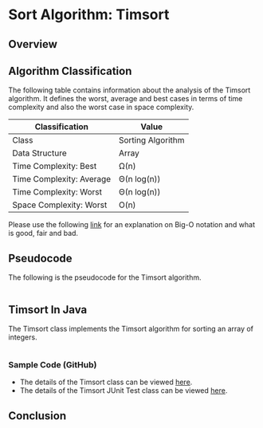 # Sort Algorithm: Timsort

## Overview


## Algorithm Classification
The following table contains information about the analysis of the Timsort algorithm. It defines the worst, average and best cases in terms of time complexity and also the worst case in space complexity.

| Classification | Value|
| --- | --- |
| Class | Sorting Algorithm |
| Data Structure | Array |
| Time Complexity: Best | Ω(n) |
| Time Complexity: Average | Θ(n log(n)) |
| Time Complexity: Worst | Θ(n log(n)) |
| Space Complexity: Worst | O(n) |

Please use the following [link][0] for an explanation on Big-O notation and what is good, fair and bad.

## Pseudocode
The following is the pseudocode for the Timsort algorithm.
```

```

## Timsort In Java
The Timsort class implements the Timsort algorithm for sorting an array of integers.

```java
```
### Sample Code (GitHub)
* The details of the Timsort class can be viewed [here][1].
* The details of the Timsort JUnit Test class can be viewed [here][2].

## Conclusion


[0]: http://www.bigocheatsheet.com/img/big-o-cheat-sheet-poster.png
[1]: #
[2]: #
